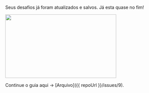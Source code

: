 Seus desafios já foram atualizados e salvos. Já esta quase no fim!

<img src="https://i.giphy.com/media/1DfZvKmiELvtS/giphy.webp" width="350" height="200" />

Continue o guia aqui -> [Arquivo]({{ repoUrl }}/issues/9).
